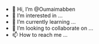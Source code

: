 - 👋 Hi, I’m @Oumaimabben
- 👀 I’m interested in ...
- 🌱 I’m currently learning ...
- 💞️ I’m looking to collaborate on ...
- 📫 How to reach me ...

<!---
Oumaimabben/Oumaimabben is a ✨ special ✨ repository because its `README.md` (this file) appears on your GitHub profile.
You can click the Preview link to take a look at your changes.
--->
